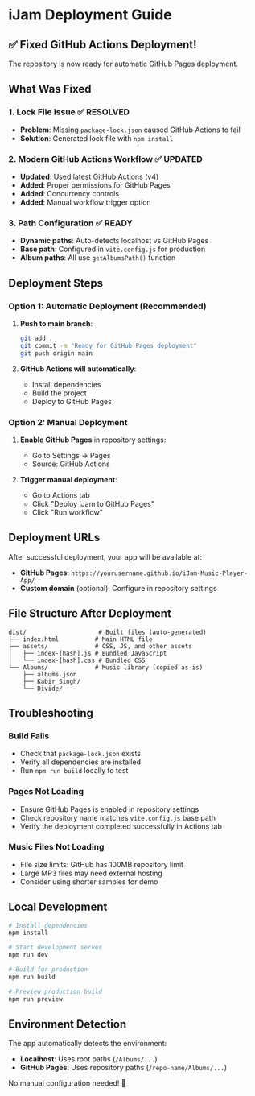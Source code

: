 # iJam Deployment Guide

## ✅ Fixed GitHub Actions Deployment!

The repository is now ready for automatic GitHub Pages deployment.

## What Was Fixed

### 1. Lock File Issue ✅ RESOLVED
- **Problem**: Missing `package-lock.json` caused GitHub Actions to fail
- **Solution**: Generated lock file with `npm install`

### 2. Modern GitHub Actions Workflow ✅ UPDATED
- **Updated**: Used latest GitHub Actions (v4)
- **Added**: Proper permissions for GitHub Pages
- **Added**: Concurrency controls
- **Added**: Manual workflow trigger option

### 3. Path Configuration ✅ READY
- **Dynamic paths**: Auto-detects localhost vs GitHub Pages
- **Base path**: Configured in `vite.config.js` for production
- **Album paths**: All use `getAlbumsPath()` function

## Deployment Steps

### Option 1: Automatic Deployment (Recommended)

1. **Push to main branch**:
   ```bash
   git add .
   git commit -m "Ready for GitHub Pages deployment"
   git push origin main
   ```

2. **GitHub Actions will automatically**:
   - Install dependencies
   - Build the project 
   - Deploy to GitHub Pages

### Option 2: Manual Deployment

1. **Enable GitHub Pages** in repository settings:
   - Go to Settings → Pages
   - Source: GitHub Actions

2. **Trigger manual deployment**:
   - Go to Actions tab
   - Click "Deploy iJam to GitHub Pages"
   - Click "Run workflow"

## Deployment URLs

After successful deployment, your app will be available at:
- **GitHub Pages**: `https://yourusername.github.io/iJam-Music-Player-App/`
- **Custom domain** (optional): Configure in repository settings

## File Structure After Deployment

```
dist/                    # Built files (auto-generated)
├── index.html          # Main HTML file
├── assets/             # CSS, JS, and other assets
│   ├── index-[hash].js # Bundled JavaScript
│   └── index-[hash].css # Bundled CSS
└── Albums/             # Music library (copied as-is)
    ├── albums.json
    ├── Kabir Singh/
    └── Divide/
```

## Troubleshooting

### Build Fails
- Check that `package-lock.json` exists
- Verify all dependencies are installed
- Run `npm run build` locally to test

### Pages Not Loading
- Ensure GitHub Pages is enabled in repository settings
- Check repository name matches `vite.config.js` base path
- Verify the deployment completed successfully in Actions tab

### Music Files Not Loading
- File size limits: GitHub has 100MB repository limit
- Large MP3 files may need external hosting
- Consider using shorter samples for demo

## Local Development

```bash
# Install dependencies
npm install

# Start development server
npm run dev

# Build for production
npm run build

# Preview production build
npm run preview
```

## Environment Detection

The app automatically detects the environment:
- **Localhost**: Uses root paths (`/Albums/...`)
- **GitHub Pages**: Uses repository paths (`/repo-name/Albums/...`)

No manual configuration needed! 🎉
